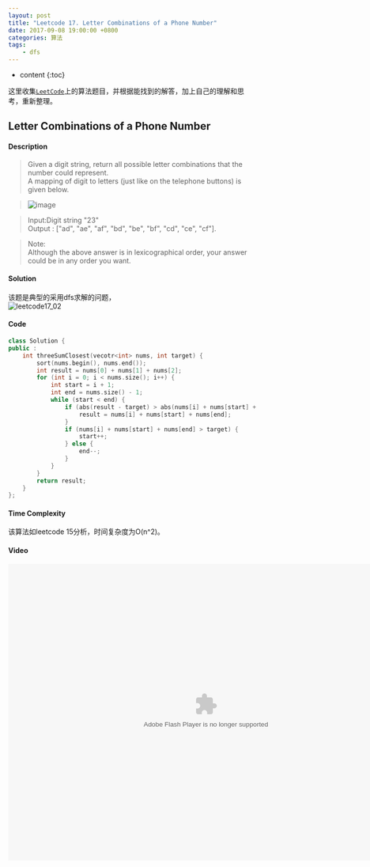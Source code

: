 ```yaml
---
layout: post
title: "Leetcode 17. Letter Combinations of a Phone Number"
date: 2017-09-08 19:00:00 +0800 
categories: 算法
tags: 
    - dfs
---
```

* content
{:toc}

这里收集[`LeetCode`](https://leetcode.com)上的算法题目，并根据能找到的解答，加上自己的理解和思考，重新整理。

<!-- more -->

## Letter Combinations of a Phone Number

#### Description

>Given a digit string, return all possible letter combinations that the number could represent.  
A mapping of digit to letters (just like on the telephone buttons) is given below.  

>![image](http://ovwkcbdpf.bkt.clouddn.com/image/leetcode17/leetcode17_01.png)  

>Input:Digit string "23"  
Output : ["ad", "ae", "af", "bd", "be", "bf", "cd", "ce", "cf"].  

>Note:  
Although the above answer is in lexicographical order, your answer could be in any order you want.

#### Solution

该题是典型的采用dfs求解的问题，  
![leetcode17_02](http://ovwkcbdpf.bkt.clouddn.com/image/leetcode17/leetcode17_02.png)  


#### Code
```cpp
class Solution {
public :
    int threeSumClosest(vecotr<int> nums, int target) {
        sort(nums.begin(), nums.end());
        int result = nums[0] + nums[1] + nums[2];
        for (int i = 0; i < nums.size(); i++) {
            int start = i + 1;
            int end = nums.size() - 1;
            while (start < end) {
                if (abs(result - target) > abs(nums[i] + nums[start] + nums[end] - target)) {
                    result = nums[i] + nums[start] + nums[end];
                }
                if (nums[i] + nums[start] + nums[end] > target) {
                    start++;
                } else {
                    end--;
                }
            }
        }
        return result;
    }
};
```

#### Time Complexity

该算法如leetcode 15分析，时间复杂度为O(n^2)。

#### Video

<embed src='http://player.youku.com/player.php/sid/XMjkwMzEwNTAwNA==/v.swf' allowFullScreen='true' quality='high' width='800' height='600' align='middle' allowScriptAccess='always' type='application/x-shockwave-flash' wmode="opaque">